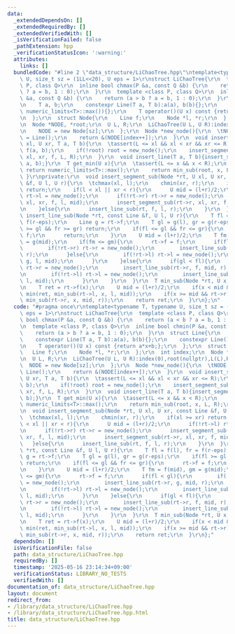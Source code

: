 ```yaml
---
data:
  _extendedDependsOn: []
  _extendedRequiredBy: []
  _extendedVerifiedWith: []
  _isVerificationFailed: false
  _pathExtension: hpp
  _verificationStatusIcon: ':warning:'
  attributes:
    links: []
  bundledCode: "#line 2 \"data_structure/LiChaoTree.hpp\"\ntemplate<typename T, typename\
    \ U, size_t sz = (1LL<<20), U eps = 1>\r\nstruct LiChaoTree{\r\n  template <class\
    \ P, class Q>\r\n  inline bool chmax(P &a, const Q &b) {\r\n    return (a < b\
    \ ? a = b, 1 : 0);\r\n  }\r\n  template <class P, class Q>\r\n  inline bool chmin(P\
    \ &a, const Q &b) {\r\n    return (a > b ? a = b, 1 : 0);\r\n  }\r\n  struct Line{\r\
    \n    T a, b;\r\n    constexpr Line(T a, T b):a(a), b(b){};\r\n    constexpr Line():Line(0,\
    \ numeric_limits<T>::max()){};\r\n    T operator()(U x) const {return a*x+b;};\r\
    \n  };\r\n  struct Node{\r\n    Line f;\r\n    Node *l, *r;\r\n  };\r\n  int index;\r\
    \n  Node *NODE, *root;\r\n  U L, R;\r\n  LiChaoTree(U L, U R):index(0),root(nullptr),L(L),R(R){\r\
    \n    NODE = new Node[sz];\r\n  };\r\n  Node *new_node(){\r\n  \tNODE[index].f\
    \ = Line();\r\n    return &(NODE[index++]);\r\n  }\r\n  void insert_segment(U\
    \ xl, U xr, T a, T b){\r\n  \tassert(L <= xl && xl < xr && xr <= R);\r\n    Line\
    \ f(a, b);\r\n    if(!root) root = new_node();\r\n    insert_segment_sub(root,\
    \ xl, xr, f, L, R);\r\n  }\r\n  void insert_line(T a, T b){insert_segment(L, R,\
    \ a, b);}\r\n  T get_min(U x){\r\n  \tassert(L <= x && x < R);\r\n    if(!root)\
    \ return numeric_limits<T>::max();\r\n    return min_sub(root, x, L, R);\r\n \
    \ }\r\nprivate:\r\n  void insert_segment_sub(Node *rt, U xl, U xr, const Line\
    \ &f, U l, U r){\r\n  \tchmax(xl, l);\r\n    chmin(xr, r);\r\n    if(xl >= xr)\
    \ return;\r\n    if(l < xl || xr < r){\r\n      U mid = (l+r)/2;\r\n      if(!rt->l)\
    \ rt->l = new_node();\r\n      if(!rt->r) rt->r = new_node();\r\n      insert_segment_sub(rt->l,\
    \ xl, xr, f, l, mid);\r\n      insert_segment_sub(rt->r, xl, xr, f, mid, r);\r\
    \n    }else{\r\n      insert_line_sub(rt, f, l, r);\r\n    }\r\n  }\r\n  void\
    \ insert_line_sub(Node *rt, const Line &f, U l, U r){\r\n    T fl = f(l), fr =\
    \ f(r-eps);\r\n    Line g = rt->f;\r\n    T gl = g(l), gr = g(r-eps);\r\n    if(fl\
    \ >= gl && fr >= gr) return;\r\n    if(fl <= gl && fr <= gr){\r\n      rt->f =\
    \ f;\r\n      return;\r\n    }\r\n    U mid = (l+r)/2;\r\n    T fm = f(mid), gm\
    \ = g(mid);\r\n    if(fm <= gm){\r\n      rt->f = f;\r\n      if(fl < gl){\r\n\
    \        if(!rt->r) rt->r = new_node();\r\n        insert_line_sub(rt->r, g, mid,\
    \ r);\r\n      }else{\r\n        if(!rt->l) rt->l = new_node();\r\n        insert_line_sub(rt->l,\
    \ g, l, mid);\r\n      }\r\n    }else{\r\n      if(gl < fl){\r\n        if(!rt->r)\
    \ rt->r = new_node();\r\n        insert_line_sub(rt->r, f, mid, r);\r\n      }else{\r\
    \n        if(!rt->l) rt->l = new_node();\r\n        insert_line_sub(rt->l, f,\
    \ l, mid);\r\n      }\r\n    }\r\n  }\r\n  T min_sub(Node *rt, U x, U l, U r){\r\
    \n    T ret = rt->f(x);\r\n    U mid = (l+r)/2;\r\n    if(x < mid && rt->l) return\
    \ min(ret, min_sub(rt->l, x, l, mid));\r\n    if(x >= mid && rt->r) return min(ret,\
    \ min_sub(rt->r, x, mid, r));\r\n    return ret;\r\n  }\r\n};\n"
  code: "#pragma once\r\ntemplate<typename T, typename U, size_t sz = (1LL<<20), U\
    \ eps = 1>\r\nstruct LiChaoTree{\r\n  template <class P, class Q>\r\n  inline\
    \ bool chmax(P &a, const Q &b) {\r\n    return (a < b ? a = b, 1 : 0);\r\n  }\r\
    \n  template <class P, class Q>\r\n  inline bool chmin(P &a, const Q &b) {\r\n\
    \    return (a > b ? a = b, 1 : 0);\r\n  }\r\n  struct Line{\r\n    T a, b;\r\n\
    \    constexpr Line(T a, T b):a(a), b(b){};\r\n    constexpr Line():Line(0, numeric_limits<T>::max()){};\r\
    \n    T operator()(U x) const {return a*x+b;};\r\n  };\r\n  struct Node{\r\n \
    \   Line f;\r\n    Node *l, *r;\r\n  };\r\n  int index;\r\n  Node *NODE, *root;\r\
    \n  U L, R;\r\n  LiChaoTree(U L, U R):index(0),root(nullptr),L(L),R(R){\r\n  \
    \  NODE = new Node[sz];\r\n  };\r\n  Node *new_node(){\r\n  \tNODE[index].f =\
    \ Line();\r\n    return &(NODE[index++]);\r\n  }\r\n  void insert_segment(U xl,\
    \ U xr, T a, T b){\r\n  \tassert(L <= xl && xl < xr && xr <= R);\r\n    Line f(a,\
    \ b);\r\n    if(!root) root = new_node();\r\n    insert_segment_sub(root, xl,\
    \ xr, f, L, R);\r\n  }\r\n  void insert_line(T a, T b){insert_segment(L, R, a,\
    \ b);}\r\n  T get_min(U x){\r\n  \tassert(L <= x && x < R);\r\n    if(!root) return\
    \ numeric_limits<T>::max();\r\n    return min_sub(root, x, L, R);\r\n  }\r\nprivate:\r\
    \n  void insert_segment_sub(Node *rt, U xl, U xr, const Line &f, U l, U r){\r\n\
    \  \tchmax(xl, l);\r\n    chmin(xr, r);\r\n    if(xl >= xr) return;\r\n    if(l\
    \ < xl || xr < r){\r\n      U mid = (l+r)/2;\r\n      if(!rt->l) rt->l = new_node();\r\
    \n      if(!rt->r) rt->r = new_node();\r\n      insert_segment_sub(rt->l, xl,\
    \ xr, f, l, mid);\r\n      insert_segment_sub(rt->r, xl, xr, f, mid, r);\r\n \
    \   }else{\r\n      insert_line_sub(rt, f, l, r);\r\n    }\r\n  }\r\n  void insert_line_sub(Node\
    \ *rt, const Line &f, U l, U r){\r\n    T fl = f(l), fr = f(r-eps);\r\n    Line\
    \ g = rt->f;\r\n    T gl = g(l), gr = g(r-eps);\r\n    if(fl >= gl && fr >= gr)\
    \ return;\r\n    if(fl <= gl && fr <= gr){\r\n      rt->f = f;\r\n      return;\r\
    \n    }\r\n    U mid = (l+r)/2;\r\n    T fm = f(mid), gm = g(mid);\r\n    if(fm\
    \ <= gm){\r\n      rt->f = f;\r\n      if(fl < gl){\r\n        if(!rt->r) rt->r\
    \ = new_node();\r\n        insert_line_sub(rt->r, g, mid, r);\r\n      }else{\r\
    \n        if(!rt->l) rt->l = new_node();\r\n        insert_line_sub(rt->l, g,\
    \ l, mid);\r\n      }\r\n    }else{\r\n      if(gl < fl){\r\n        if(!rt->r)\
    \ rt->r = new_node();\r\n        insert_line_sub(rt->r, f, mid, r);\r\n      }else{\r\
    \n        if(!rt->l) rt->l = new_node();\r\n        insert_line_sub(rt->l, f,\
    \ l, mid);\r\n      }\r\n    }\r\n  }\r\n  T min_sub(Node *rt, U x, U l, U r){\r\
    \n    T ret = rt->f(x);\r\n    U mid = (l+r)/2;\r\n    if(x < mid && rt->l) return\
    \ min(ret, min_sub(rt->l, x, l, mid));\r\n    if(x >= mid && rt->r) return min(ret,\
    \ min_sub(rt->r, x, mid, r));\r\n    return ret;\r\n  }\r\n};"
  dependsOn: []
  isVerificationFile: false
  path: data_structure/LiChaoTree.hpp
  requiredBy: []
  timestamp: '2025-05-16 23:14:34+09:00'
  verificationStatus: LIBRARY_NO_TESTS
  verifiedWith: []
documentation_of: data_structure/LiChaoTree.hpp
layout: document
redirect_from:
- /library/data_structure/LiChaoTree.hpp
- /library/data_structure/LiChaoTree.hpp.html
title: data_structure/LiChaoTree.hpp
---
```

